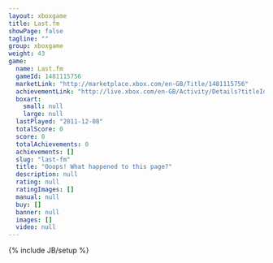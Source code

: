```yaml
---
layout: xboxgame
title: Last.fm
showPage: false
tagline: ""
group: xboxgame
weight: 43
game: 
  name: Last.fm
  gameId: 1481115756
  marketLink: "http://marketplace.xbox.com/en-GB/Title/1481115756"
  achievementLink: "http://live.xbox.com/en-GB/Activity/Details?titleId=1481115756"
  boxart: 
    small: null
    large: null
  lastPlayed: "2011-12-08"
  totalScore: 0
  score: 0
  totalAchievements: 0
  achievements: []
  slug: "last-fm"
  title: "Ooops! What happened to this page?"
  description: null
  rating: null
  ratingImages: []
  manual: null
  buy: []
  banner: null
  images: []
  video: null
---
```

{% include JB/setup %}